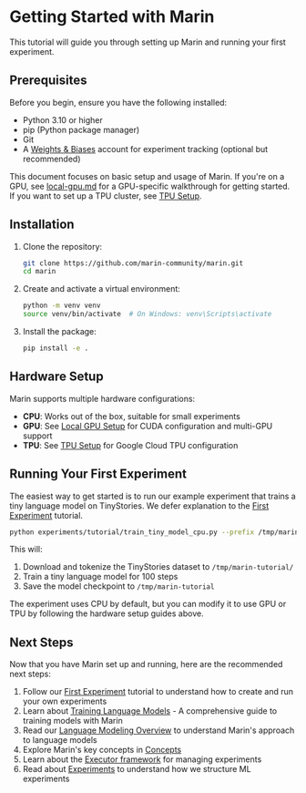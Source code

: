 # Getting Started with Marin

This tutorial will guide you through setting up Marin and running your first experiment.

## Prerequisites

Before you begin, ensure you have the following installed:

- Python 3.10 or higher
- pip (Python package manager)
- Git
- A [Weights & Biases](https://wandb.ai) account for experiment tracking (optional but recommended)


This document focuses on basic setup and usage of Marin. If you're on a GPU, see [local-gpu.md](local-gpu.md) for a GPU-specific walkthrough for getting started. If you want to set up a TPU cluster, see [TPU Setup](../how-to-guides/tpu-cluster-setup.md).

## Installation

1. Clone the repository:
   ```bash
   git clone https://github.com/marin-community/marin.git
   cd marin
   ```

2. Create and activate a virtual environment:
   ```bash
   python -m venv venv
   source venv/bin/activate  # On Windows: venv\Scripts\activate
   ```

3. Install the package:
   ```bash
   pip install -e .
   ```

## Hardware Setup

Marin supports multiple hardware configurations:

- **CPU**: Works out of the box, suitable for small experiments
- **GPU**: See [Local GPU Setup](local-gpu.md) for CUDA configuration and multi-GPU support
- **TPU**: See [TPU Setup](../how-to-guides/tpu-setup.md) for Google Cloud TPU configuration

## Running Your First Experiment

The easiest way to get started is to run our example experiment that trains a tiny language model on TinyStories. We defer explanation to the [First Experiment](first-experiment.md) tutorial.

```bash
python experiments/tutorial/train_tiny_model_cpu.py --prefix /tmp/marin-tutorial
```

This will:

1. Download and tokenize the TinyStories dataset to `/tmp/marin-tutorial/`
2. Train a tiny language model for 100 steps
3. Save the model checkpoint to `/tmp/marin-tutorial`

The experiment uses CPU by default, but you can modify it to use GPU or TPU by following the hardware setup guides above.

## Next Steps

Now that you have Marin set up and running, here are the recommended next steps:

1. Follow our [First Experiment](first-experiment.md) tutorial to understand how to create and run your own experiments
2. Learn about [Training Language Models](../how-to-guides/train-an-lm.md) - A comprehensive guide to training models with Marin
3. Read our [Language Modeling Overview](../lm/overview.md) to understand Marin's approach to language models
4. Explore Marin's key concepts in [Concepts](../explanation/concepts.md)
5. Learn about the [Executor framework](../explanation/executor.md) for managing experiments
6. Read about [Experiments](../explanation/experiments.md) to understand how we structure ML experiments
